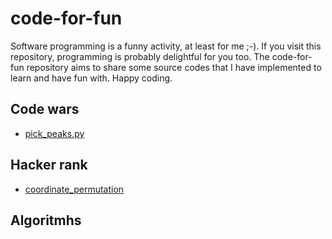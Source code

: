 # code-for-fun
Software programming is a funny activity, at least for me ;-). If you visit this repository, programming is probably delightful for you too. The code-for-fun repository aims to share some source codes that I have implemented to learn and have fun with. Happy coding.

## Code wars
* [pick_peaks.py](./codewars/pick_peaks.py)

## Hacker rank
* [coordinate_permutation](./hackerrank/coordinate_permutation.py)

## Algoritmhs
